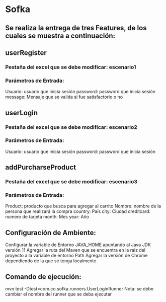 # Sofka

## Se realiza la entrega de tres Features, de los cuales se muestra a continuación:

## userRegister
### Pestaña del excel que se debe modificar: escenario1
### Parámetros de Entrada:
Usuario: usuario que inicia sesión
password: password que inicia sesión
message: Mensaje que se valida si fue satisfactorio o no


## userLogin
### Pestaña del excel que se debe modificar: escenario2
### Parámetros de Entrada:
Usuario: usuario que inicia sesión
password: password que inicia sesión

## addPurcharseProduct
### Pestaña del excel que se debe modificar: escenario3
### Parámetros de Entrada:
Product: producto que busca para agregar al carrito
Nombre: nombre de la persona que realizará la compra
country: País
city: Ciudad
creditcard: numero de tarjeta
month: Mes
year: Año


## Configuración de Ambiente:

Configurar la variable de Entorno JAVA_HOME apuntando al Java JDK versión 11
Agregar la ruta del Maven que se encuentra en la raiz del proyecto a la variable de entorno Path
Agregar la versión de Chrome dependiendo de la que se tenga localmente


## Comando de ejecución:
mvn test -Dtest=com.co.sofka.runners.UserLoginRunner
Nota: se debe cambiar el nombre del runner que se deba ejecutar
